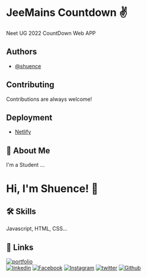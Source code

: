 
# JeeMains Countdown ✌️

Neet UG 2022 CountDown Web APP

## Authors

- [@shuence](https://www.github.com/shuence)

## Contributing

Contributions are always welcome!


## Deployment

- [Netlify](https://www.netlify.com/)

## 🚀 About Me

I'm a Student ...

# Hi, I'm Shuence! 👋

## 🛠 Skills

Javascript, HTML, CSS...

## 🔗 Links

[![portfolio](https://img.shields.io/badge/my_portfolio-000?&logo=ko-fi&logoColor=)](https://shuence.netlify.app/)  
[![linkedin](https://img.shields.io/badge/linkedin-0A66C2?&logo=linkedin&logoColor=black)](https://www.linkedin.com/in/shuence/)
[![Facebook](https://img.shields.io/badge/Facebook-1877F2?&logo=facebook&logoColor=black)](https://www.facebook.com/shubham.pitekar.1/)
[![Instagram](https://img.shields.io/badge/Instagram-E4405F?&logo=instagram&logoColor=black)](https://www.instagram.com/shuence/)
[![twitter](https://img.shields.io/badge/twitter-1DA1F2?&logoColor=white)](https://twitter.com/ShubhamPitekar)
[![Github](https://img.shields.io/badge/GitHub-100000?&logo=github&logoColor=white)](https://github.com.com/shuence)
